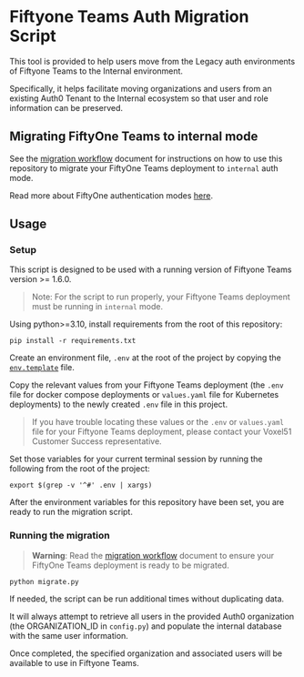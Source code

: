 # Fiftyone Teams Auth Migration Script

This tool is provided to help users move from the Legacy auth environments of Fiftyone Teams to the Internal environment.

Specifically, it helps facilitate moving organizations and users from an existing Auth0 Tenant to the Internal ecosystem so that user and role information can be preserved.

## Migrating FiftyOne Teams to internal mode

See the [migration workflow](./migration-workflow.md) document for instructions on how to use this repository to migrate your FiftyOne Teams deployment to `internal` auth mode.

Read more about FiftyOne authentication modes [here](https://docs.voxel51.com/teams/pluggable_auth.html#fiftyone-authentication-modes).



## Usage

### Setup

This script is designed to be used with a running version of Fiftyone Teams version >= 1.6.0.

> Note: For the script to run properly, your Fiftyone Teams deployment must be running in `internal` mode.

Using python>=3.10, install requirements from the root of this repository:

```
pip install -r requirements.txt
```

Create an environment file, `.env` at the root of the project by copying the [`env.template`](./env.template) file.

Copy the relevant values from your Fiftyone Teams deployment (the `.env` file for docker compose deployments or `values.yaml` file for Kubernetes deployments) to the newly created `.env` file in this project.

> If you have trouble locating these values or the `.env` or `values.yaml` file for your Fiftyone Teams deployment, please contact your Voxel51 Customer Success representative.

Set those variables for your current terminal session by running the following from the root of the project:

```
export $(grep -v '^#' .env | xargs)
```


After the environment variables for this repository have been set, you are ready to run the migration script.

### Running the migration

> **Warning**: Read the [migration workflow](./migration-workflow.md) document to ensure your FiftyOne Teams deployment is ready to be migrated.

```
python migrate.py
```

If needed, the script can be run additional times without duplicating data.

It will always attempt to retrieve all users in the provided Auth0 organization (the ORGANIZATION_ID in `config.py`)
and populate the internal database with the same user information.

Once completed, the specified organization and associated users will be available to use in Fiftyone Teams.
